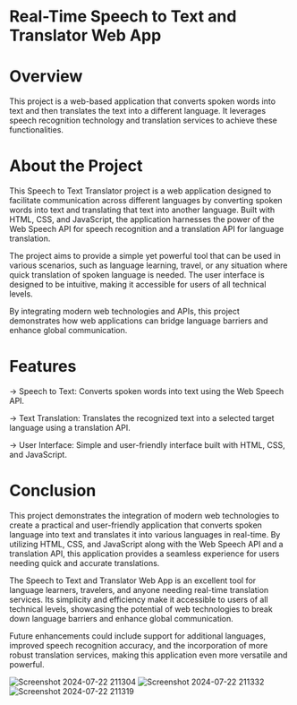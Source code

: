 # Real-Time Speech to Text and Translator Web App
# Overview
This project is a web-based application that converts spoken words into text and then translates the text into a different language. It leverages speech recognition technology and translation services to achieve these functionalities.
# About the Project
This Speech to Text Translator project is a web application designed to facilitate communication across different languages by converting spoken words into text and translating that text into another language. Built with HTML, CSS, and JavaScript, the application harnesses the power of the Web Speech API for speech recognition and a translation API for language translation.

The project aims to provide a simple yet powerful tool that can be used in various scenarios, such as language learning, travel, or any situation where quick translation of spoken language is needed. The user interface is designed to be intuitive, making it accessible for users of all technical levels.

By integrating modern web technologies and APIs, this project demonstrates how web applications can bridge language barriers and enhance global communication.

# Features
-> Speech to Text: Converts spoken words into text using the Web Speech API.

-> Text Translation: Translates the recognized text into a selected target language using a translation API.

-> User Interface: Simple and user-friendly interface built with HTML, CSS, and JavaScript.
# Conclusion
This project demonstrates the integration of modern web technologies to create a practical and user-friendly application that converts spoken language into text and translates it into various languages in real-time. By utilizing HTML, CSS, and JavaScript along with the Web Speech API and a translation API, this application provides a seamless experience for users needing quick and accurate translations.


The Speech to Text and Translator Web App is an excellent tool for language learners, travelers, and anyone needing real-time translation services. Its simplicity and efficiency make it accessible to users of all technical levels, showcasing the potential of web technologies to break down language barriers and enhance global communication.

Future enhancements could include support for additional languages, improved speech recognition accuracy, and the incorporation of more robust translation services, making this application even more versatile and powerful.



![Screenshot 2024-07-22 211304](https://github.com/user-attachments/assets/4c4fea0a-a3fd-4f80-b27b-da4cc3362201)
![Screenshot 2024-07-22 211332](https://github.com/user-attachments/assets/c38caf55-916b-4e4e-b912-5008932b78ca)
![Screenshot 2024-07-22 211319](https://github.com/user-attachments/assets/d4391a1d-855e-4260-9561-a7ad7b0816af)
